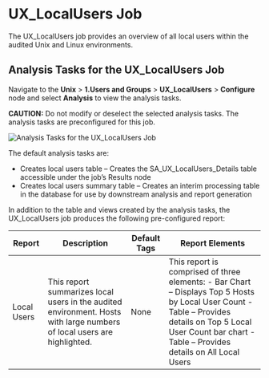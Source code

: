 # UX_LocalUsers Job

The UX_LocalUsers job provides an overview of all local users within the audited Unix and Linux
environments.

## Analysis Tasks for the UX_LocalUsers Job

Navigate to the **Unix** > **1.Users and Groups** > **UX_LocalUsers** > **Configure** node and
select **Analysis** to view the analysis tasks.

**CAUTION:** Do not modify or deselect the selected analysis tasks. The analysis tasks are
preconfigured for this job.

![Analysis Tasks for the UX_LocalUsers Job](/img/product_docs/accessanalyzer/12.0/solutions/unix/usersgroups/localusersanalysis.webp)

The default analysis tasks are:

- Creates local users table – Creates the SA_UX_LocalUsers_Details table accessible under the job’s
  Results node
- Creates local users summary table – Creates an interim processing table in the database for use by
  downstream analysis and report generation

In addition to the table and views created by the analysis tasks, the UX_LocalUsers job produces the
following pre-configured report:

| Report      | Description                                                                                                             | Default Tags | Report Elements                                                                                                                                                                                                 |
| ----------- | ----------------------------------------------------------------------------------------------------------------------- | ------------ | --------------------------------------------------------------------------------------------------------------------------------------------------------------------------------------------------------------- |
| Local Users | This report summarizes local users in the audited environment. Hosts with large numbers of local users are highlighted. | None         | This report is comprised of three elements: - Bar Chart – Displays Top 5 Hosts by Local User Count - Table – Provides details on Top 5 Local User Count bar chart - Table – Provides details on All Local Users |
